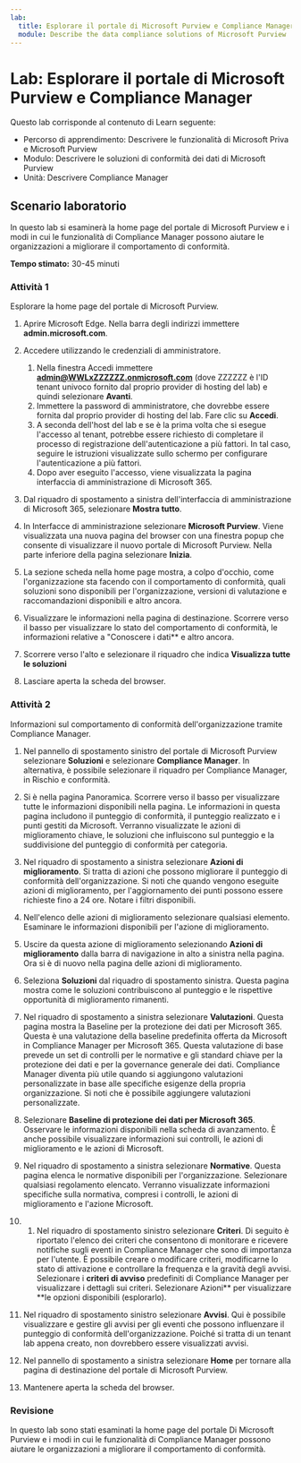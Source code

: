```yaml
---
lab:
  title: Esplorare il portale di Microsoft Purview e Compliance Manager
  module: Describe the data compliance solutions of Microsoft Purview
---
```


# Lab: Esplorare il portale di Microsoft Purview e Compliance Manager

Questo lab corrisponde al contenuto di Learn seguente:

- Percorso di apprendimento: Descrivere le funzionalità di Microsoft Priva e Microsoft Purview
- Modulo: Descrivere le soluzioni di conformità dei dati di Microsoft Purview
- Unità: Descrivere Compliance Manager

## Scenario laboratorio

In questo lab si esaminerà la home page del portale di Microsoft Purview e i modi in cui le funzionalità di Compliance Manager possono aiutare le organizzazioni a migliorare il comportamento di conformità.

**Tempo stimato:** 30-45 minuti

### Attività 1

Esplorare la home page del portale di Microsoft Purview.

1. Aprire Microsoft Edge. Nella barra degli indirizzi immettere **admin.microsoft.com**.
1. Accedere utilizzando le credenziali di amministratore.
    1. Nella finestra Accedi immettere **admin@WWLxZZZZZZ.onmicrosoft.com** (dove ZZZZZZ è l'ID tenant univoco fornito dal proprio provider di hosting del lab) e quindi selezionare **Avanti**.
    1. Immettere la password di amministratore, che dovrebbe essere fornita dal proprio provider di hosting del lab. Fare clic su **Accedi**.
    1. A seconda dell'host del lab e se è la prima volta che si esegue l'accesso al tenant, potrebbe essere richiesto di completare il processo di registrazione dell'autenticazione a più fattori. In tal caso, seguire le istruzioni visualizzate sullo schermo per configurare l'autenticazione a più fattori.
    1. Dopo aver eseguito l'accesso, viene visualizzata la pagina interfaccia di amministrazione di Microsoft 365.

1. Dal riquadro di spostamento a sinistra dell'interfaccia di amministrazione di Microsoft 365, selezionare **Mostra tutto**.

1. In Interfacce di amministrazione selezionare **Microsoft Purview**.  Viene visualizzata una nuova pagina del browser con una finestra popup che consente di visualizzare il nuovo portale di Microsoft Purview. Nella parte inferiore della pagina selezionare **Inizia**.

1. La sezione scheda nella home page mostra, a colpo d'occhio, come l'organizzazione sta facendo con il comportamento di conformità, quali soluzioni sono disponibili per l'organizzazione, versioni di valutazione e raccomandazioni disponibili e altro ancora.

1. Visualizzare le informazioni nella pagina di destinazione.  Scorrere verso il basso per visualizzare lo stato del comportamento di conformità, le informazioni relative a "Conoscere i dati** e altro ancora.

1. Scorrere verso l'alto e selezionare il riquadro che indica **Visualizza tutte le soluzioni**

1. Lasciare aperta la scheda del browser.

### Attività 2

Informazioni sul comportamento di conformità dell'organizzazione tramite Compliance Manager.

1. Nel pannello di spostamento sinistro del portale di Microsoft Purview selezionare **Soluzioni** e selezionare **Compliance Manager**.  In alternativa, è possibile selezionare il riquadro per Compliance Manager, in Rischio e conformità.

1. Si è nella pagina Panoramica. Scorrere verso il basso per visualizzare tutte le informazioni disponibili nella pagina.  Le informazioni in questa pagina includono il punteggio di conformità, il punteggio realizzato e i punti gestiti da Microsoft.   Verranno visualizzate le azioni di miglioramento chiave, le soluzioni che influiscono sul punteggio e la suddivisione del punteggio di conformità per categoria.

1. Nel riquadro di spostamento a sinistra selezionare **Azioni di miglioramento**.  Si tratta di azioni che possono migliorare il punteggio di conformità dell'organizzazione. Si noti che quando vengono eseguite azioni di miglioramento, per l'aggiornamento dei punti possono essere richieste fino a 24 ore.  Notare i filtri disponibili.

1. Nell'elenco delle azioni di miglioramento selezionare qualsiasi elemento.  Esaminare le informazioni disponibili per l'azione di miglioramento.

1. Uscire da questa azione di miglioramento selezionando **Azioni di miglioramento** dalla barra di navigazione in alto a sinistra nella pagina.  Ora si è di nuovo nella pagina delle azioni di miglioramento.

1. Seleziona **Soluzioni** dal riquadro di spostamento sinistra. Questa pagina mostra come le soluzioni contribuiscono al punteggio e le rispettive opportunità di miglioramento rimanenti.

1. Nel riquadro di spostamento a sinistra selezionare **Valutazioni**. Questa pagina mostra la Baseline per la protezione dei dati per Microsoft 365.  Questa è una valutazione della baseline predefinita offerta da Microsoft in Compliance Manager per Microsoft 365.  Questa valutazione di base prevede un set di controlli per le normative e gli standard chiave per la protezione dei dati e per la governance generale dei dati. Compliance Manager diventa più utile quando si aggiungono valutazioni personalizzate in base alle specifiche esigenze della propria organizzazione.  Si noti che è possibile aggiungere valutazioni personalizzate.

1. Selezionare **Baseline di protezione dei dati per Microsoft 365**.  Osservare le informazioni disponibili nella scheda di avanzamento. È anche possibile visualizzare informazioni sui controlli, le azioni di miglioramento e le azioni di Microsoft.  

1. Nel riquadro di spostamento a sinistra selezionare **Normative**.  Questa pagina elenca le normative disponibili per l'organizzazione. Selezionare qualsiasi regolamento elencato. Verranno visualizzate informazioni specifiche sulla normativa, compresi i controlli, le azioni di miglioramento e l'azione Microsoft.

1. 1. Nel riquadro di spostamento sinistro selezionare **Criteri**. Di seguito è riportato l'elenco dei criteri che consentono di monitorare e ricevere notifiche sugli eventi in Compliance Manager che sono di importanza per l'utente. È possibile creare o modificare criteri, modificarne lo stato di attivazione e controllare la frequenza e la gravità degli avvisi. Selezionare i **criteri di avviso** predefiniti di Compliance Manager per visualizzare i dettagli sui criteri.  Selezionare Azioni** per visualizzare **le opzioni disponibili (esplorarlo).

1. Nel riquadro di spostamento sinistro selezionare **Avvisi**.   Qui è possibile visualizzare e gestire gli avvisi per gli eventi che possono influenzare il punteggio di conformità dell'organizzazione. Poiché si tratta di un tenant lab appena creato, non dovrebbero essere visualizzati avvisi.

1. Nel pannello di spostamento a sinistra selezionare **Home** per tornare alla pagina di destinazione del portale di Microsoft Purview.

1. Mantenere aperta la scheda del browser.

### Revisione

In questo lab sono stati esaminati la home page del portale Di Microsoft Purview e i modi in cui le funzionalità di Compliance Manager possono aiutare le organizzazioni a migliorare il comportamento di conformità.
